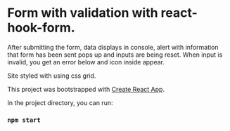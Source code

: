 # Form with validation with react-hook-form.

After submitting the form, data displays in console, alert with information that form has been sent pops up and inputs are being reset.
When input is invalid, you get an error below and icon inside appear.

Site styled with using css grid.



This project was bootstrapped with [Create React App](https://github.com/facebook/create-react-app).

In the project directory, you can run:

### `npm start`
